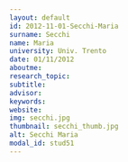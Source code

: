 ```yaml
---
layout: default 
id: 2012-11-01-Secchi-Maria
surname: Secchi
name: Maria
university: Univ. Trento
date: 01/11/2012
aboutme: 
research_topic: 
subtitle: 
advisor: 
keywords: 
website: 
img: secchi.jpg
thumbnail: secchi_thumb.jpg
alt: Secchi Maria
modal_id: stud51
---
```

